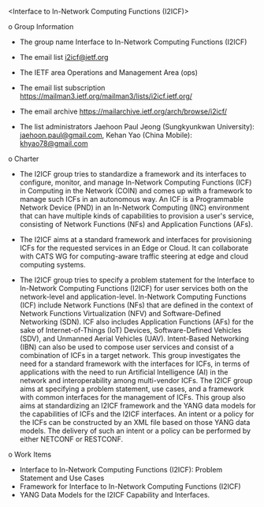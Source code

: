 <Interface to In-Network Computing Functions (I2ICF)>

o Group Information
- The group name
  Interface to In-Network Computing Functions (I2ICF)

- The email list
  i2icf@ietf.org

- The IETF area
  Operations and Management Area (ops)

- The email list subscription
  https://mailman3.ietf.org/mailman3/lists/i2icf.ietf.org/

- The email archive
  https://mailarchive.ietf.org/arch/browse/i2icf/

- The list administrators
  Jaehoon Paul Jeong (Sungkyunkwan University): jaehoon.paul@gmail.com,
  Kehan Yao (China Mobile): khyao78@gmail.com

o Charter
- The I2ICF group tries to standardize a framework and its interfaces to configure, monitor, and manage In-Network Computing Functions (ICF) in Computing in the Network (COIN) and comes up with a framework to manage such ICFs in an autonomous way. An ICF is a Programmable Network Device (PND) in an In-Network Computing (INC)  environment that can have multiple kinds of capabilities to provision a user's service, consisting of Network Functions (NFs) and Application Functions (AFs).

- The I2ICF aims at a standard framework and interfaces for provisioning ICFs for the requested services in an Edge or Cloud. It can collaborate with CATS WG for computing-aware traffic steering at edge and cloud computing systems.

- The I2ICF group tries to specify a problem statement for the Interface to In-Network Computing Functions (I2ICF) for user services both on the network-level and application-level. In-Network Computing Functions (ICF) include Network Functions (NFs) that are defined in the context of Network Functions Virtualization (NFV) and Software-Defined Networking (SDN). ICF also includes Application Functions (AFs) for the sake of Internet-of-Things (IoT) Devices, Software-Defined Vehicles (SDV), and Unmanned Aerial Vehicles (UAV). Intent-Based Networking (IBN) can also be used to compose user services and consist of a combination of ICFs in a target network. This group investigates the need for a standard framework with the interfaces for ICFs, in terms of applications with the need to run Artificial Intelligence (AI) in the network and interoperability among multi-vendor ICFs. The I2ICF group aims at specifying a problem statement, use cases, and a framework with common interfaces for the management of ICFs. This group also aims at standardizing an I2ICF framework and the YANG data models for the capabilities of ICFs and the I2ICF interfaces. An intent or a policy for the ICFs can be constructed by an XML file based on those YANG data models. The delivery of such an intent or a policy can be performed by either NETCONF or RESTCONF.

o Work Items
- Interface to In-Network Computing Functions (I2ICF): Problem Statement and Use Cases
- Framework for Interface to In-Network Computing Functions (I2ICF)
- YANG Data Models for the I2ICF Capability and Interfaces.


